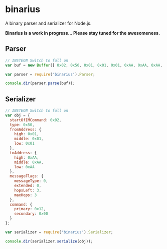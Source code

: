 binarius
========

A binary parser and serializer for Node.js.

**Binarius is a work in progress... Please stay tuned for the awesomeness.**

Parser
------

``` js
// INSTEON Switch to full on
var buf = new Buffer([ 0x02, 0x50, 0x01, 0x01, 0x01, 0xAA, 0xAA, 0xAA, 0x0F, 0x12, 0x00 ]);

var parser = require('binarius').Parser;

console.dir(parser.parse(buf));
```

Serializer
----------

``` js
// INSTEON Switch to full on
var obj = { 
  startOfIMCommand: 0x02, 
  type: 0x50, 
  fromAddress: { 
    high: 0x01, 
    middle: 0x01, 
    low: 0x01 
  }, 
  toAddress: { 
    high: 0xAA, 
    middle: 0xAA, 
    low: 0xAA 
  }, 
  messageFlags: { 
    messageType: 0, 
    extended: 0, 
    hopsLeft: 3, 
    maxHops: 3 
  },
  command: {
    primary: 0x12,
    secondary: 0x00
  }
}; 

var serializer = require('binarius').Serializer;

console.dir(serializer.serialize(obj));
```
